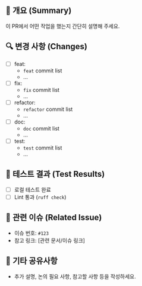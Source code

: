 ## 📌 개요 (Summary)

이 PR에서 어떤 작업을 했는지 간단히 설명해 주세요.

## 🔍 변경 사항 (Changes)

- [ ] feat:
    - `feat` commit list
    - ...
- [ ] fix:
    - `fix` commit list
    - ...
- [ ] refactor:
    - `refactor` commit list
    - ...
- [ ] doc:
    - `doc` commit list
    - ...
- [ ] test:
    - `test` commit list
    - ...

## 🧪 테스트 결과 (Test Results)

- [ ] 로컬 테스트 완료
- [ ] Lint 통과 (`ruff check`)

## 📎 관련 이슈 (Related Issue)

- 이슈 번호: `#123`
- 참고 링크: [관련 문서/이슈 링크]

## 🙋 기타 공유사항

- 추가 설명, 논의 필요 사항, 참고할 사항 등을 작성하세요.

